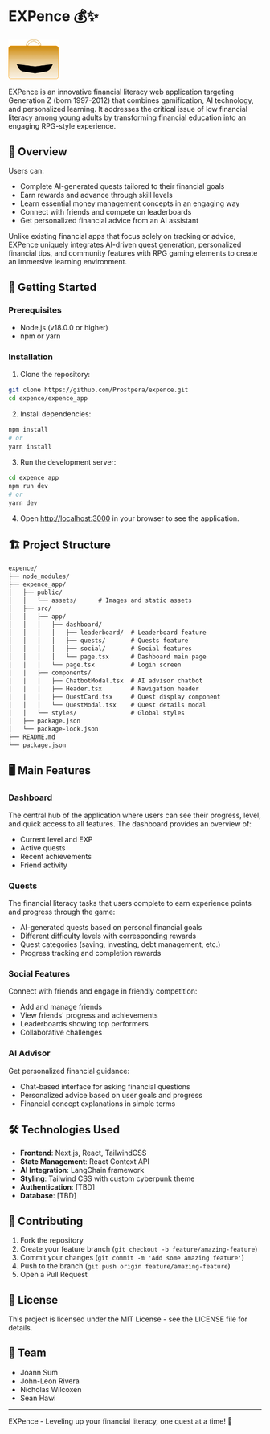 # EXPence 💰✨ 
<img src="expence_app/public/just_briefcase.png" alt="briefcase" width="100"/>

EXPence is an innovative financial literacy web application targeting Generation Z (born 1997-2012) that combines gamification, AI technology, and personalized learning. It addresses the critical issue of low financial literacy among young adults by transforming financial education into an engaging RPG-style experience.

## 📝 Overview

Users can:
- Complete AI-generated quests tailored to their financial goals
- Earn rewards and advance through skill levels
- Learn essential money management concepts in an engaging way
- Connect with friends and compete on leaderboards
- Get personalized financial advice from an AI assistant

Unlike existing financial apps that focus solely on tracking or advice, EXPence uniquely integrates AI-driven quest generation, personalized financial tips, and community features with RPG gaming elements to create an immersive learning environment.

## 🚀 Getting Started

### Prerequisites

- Node.js (v18.0.0 or higher)
- npm or yarn

### Installation

1. Clone the repository:
```bash
git clone https://github.com/Prostpera/expence.git
cd expence/expence_app
```

2. Install dependencies:
```bash
npm install
# or
yarn install
```

3. Run the development server:
```bash
cd expence_app
npm run dev
# or
yarn dev
```

4. Open [http://localhost:3000](http://localhost:3000) in your browser to see the application.

## 🏗️ Project Structure

```
expence/
├── node_modules/
├── expence_app/
│   ├── public/
│   │   └── assets/      # Images and static assets
│   ├── src/
│   │   ├── app/
│   │   │   ├── dashboard/
│   │   │   │   ├── leaderboard/  # Leaderboard feature
│   │   │   │   ├── quests/       # Quests feature
│   │   │   │   ├── social/       # Social features
│   │   │   │   └── page.tsx      # Dashboard main page
│   │   │   └── page.tsx          # Login screen
│   │   ├── components/
│   │   │   ├── ChatbotModal.tsx  # AI advisor chatbot
│   │   │   ├── Header.tsx        # Navigation header
│   │   │   ├── QuestCard.tsx     # Quest display component
│   │   │   └── QuestModal.tsx    # Quest details modal
│   │   └── styles/               # Global styles
│   ├── package.json
│   └── package-lock.json
├── README.md
└── package.json
```

## 🖥️ Main Features

### Dashboard

The central hub of the application where users can see their progress, level, and quick access to all features. The dashboard provides an overview of:

- Current level and EXP
- Active quests
- Recent achievements
- Friend activity

### Quests

The financial literacy tasks that users complete to earn experience points and progress through the game:

- AI-generated quests based on personal financial goals
- Different difficulty levels with corresponding rewards
- Quest categories (saving, investing, debt management, etc.)
- Progress tracking and completion rewards

### Social Features

Connect with friends and engage in friendly competition:

- Add and manage friends
- View friends' progress and achievements
- Leaderboards showing top performers
- Collaborative challenges

### AI Advisor

Get personalized financial guidance:

- Chat-based interface for asking financial questions
- Personalized advice based on user goals and progress
- Financial concept explanations in simple terms

## 🛠️ Technologies Used

- **Frontend**: Next.js, React, TailwindCSS
- **State Management**: React Context API
- **AI Integration**: LangChain framework
- **Styling**: Tailwind CSS with custom cyberpunk theme
- **Authentication**: [TBD]
- **Database**: [TBD]

## 🤝 Contributing

1. Fork the repository
2. Create your feature branch (`git checkout -b feature/amazing-feature`)
3. Commit your changes (`git commit -m 'Add some amazing feature'`)
4. Push to the branch (`git push origin feature/amazing-feature`)
5. Open a Pull Request

## 📄 License

This project is licensed under the MIT License - see the LICENSE file for details.

## 👥 Team

- Joann Sum
- John-Leon Rivera
- Nicholas Wilcoxen
- Sean Hawi

---

EXPence - Leveling up your financial literacy, one quest at a time! 🚀
